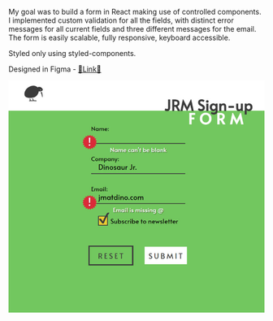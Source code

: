 My goal was to build a form in React making use of controlled components. I implemented custom validation for all the fields, with distinct error messages for all current fields and three different messages for the email. The form is easily scalable, fully responsive, keyboard accessible.

Styled only using styled-components.

Designed in Figma - [🔗Link🔗](https://www.figma.com/file/jadwrrrXhjyU1q11e0xCyX/SIA-form)

![screenshot of form](./assets/Screenshot1.jpg)

